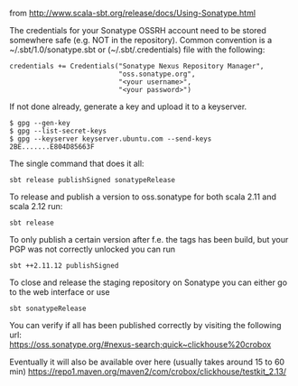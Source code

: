 from http://www.scala-sbt.org/release/docs/Using-Sonatype.html

The credentials for your Sonatype OSSRH account need to be stored somewhere safe (e.g. NOT in the repository). 
Common convention is a ~/.sbt/1.0/sonatype.sbt or (~/.sbt/.credentials) file with the following:

```
credentials += Credentials("Sonatype Nexus Repository Manager",
                           "oss.sonatype.org",
                           "<your username>",
                           "<your password>")
```

If not done already, generate a key and upload it to a keyserver.
```
$ gpg --gen-key
$ gpg --list-secret-keys
$ gpg --keyserver keyserver.ubuntu.com --send-keys 2BE.......E804D85663F
```

The single command that does it all:
```
sbt release publishSigned sonatypeRelease
```

To release and publish a version to oss.sonatype for both scala 2.11 and scala 2.12 run:

```
sbt release 
```

To only publish a certain version after f.e. the tags has been build, but your PGP was not correctly unlocked you can run

```
sbt ++2.11.12 publishSigned
```

To close and release the staging repository on Sonatype you can either go to the web interface or use  

```
sbt sonatypeRelease
```

You can verify if all has been published correctly by visiting the following url:<br> 
https://oss.sonatype.org/#nexus-search;quick~clickhouse%20crobox

Eventually it will also be available over here (usually takes around 15 to 60 min)
https://repo1.maven.org/maven2/com/crobox/clickhouse/testkit_2.13/
